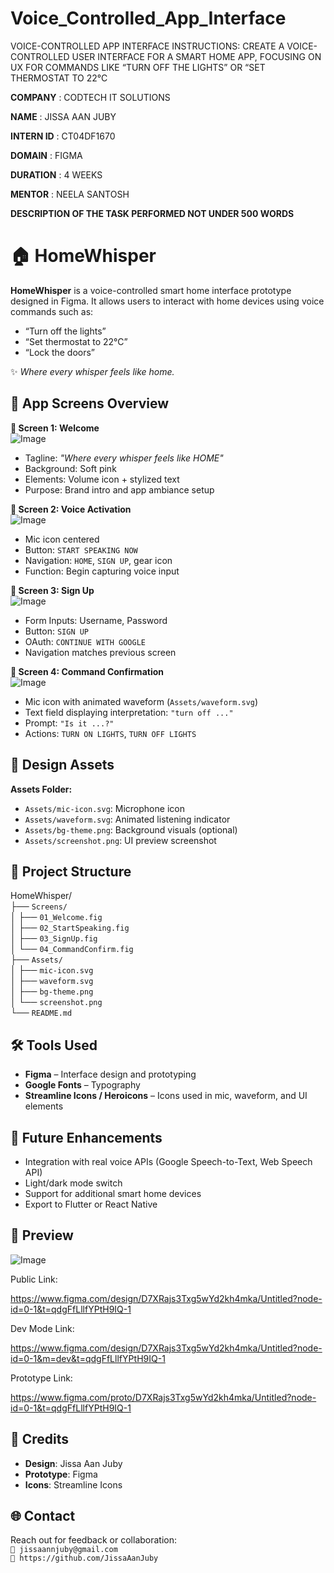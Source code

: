 # Voice_Controlled_App_Interface
VOICE-CONTROLLED APP INTERFACE
INSTRUCTIONS: 
CREATE A VOICE-CONTROLLED USER INTERFACE FOR A SMART HOME APP, FOCUSING ON UX FOR COMMANDS LIKE “TURN OFF THE LIGHTS” OR “SET THERMOSTAT TO 22°C

**COMPANY** : CODTECH IT SOLUTIONS

**NAME** : JISSA AAN JUBY

**INTERN ID** : CT04DF1670

**DOMAIN** : FIGMA

**DURATION** : 4 WEEKS

**MENTOR** : NEELA SANTOSH

**DESCRIPTION OF THE TASK PERFORMED NOT UNDER 500 WORDS**

# 🏠 HomeWhisper

**HomeWhisper** is a voice-controlled smart home interface prototype designed in Figma. It allows users to interact with home devices using voice commands such as:

- “Turn off the lights”
- “Set thermostat to 22°C”
- “Lock the doors”

✨ *Where every whisper feels like home.*

## 📱 App Screens Overview

**📌 Screen 1: Welcome**  
![Image](https://github.com/user-attachments/assets/fbeacb61-65f3-4be3-a432-d41acee2b6df) 
- Tagline: *"Where every whisper feels like HOME"*
- Background: Soft pink
- Elements: Volume icon + stylized text
- Purpose: Brand intro and app ambiance setup

**📌 Screen 2: Voice Activation**  
![Image](https://github.com/user-attachments/assets/07105d7e-0fdc-4f2e-9ec0-4e6c869bd093)
- Mic icon centered
- Button: `START SPEAKING NOW`
- Navigation: `HOME`, `SIGN UP`, gear icon
- Function: Begin capturing voice input

**📌 Screen 3: Sign Up**  
![Image](https://github.com/user-attachments/assets/8749c59f-cac7-47df-afda-249df7878576)
- Form Inputs: Username, Password
- Button: `SIGN UP`
- OAuth: `CONTINUE WITH GOOGLE`
- Navigation matches previous screen

**📌 Screen 4: Command Confirmation**  
 ![Image](https://github.com/user-attachments/assets/38848d1f-5a8d-4f88-9676-a10c81b0b3e8)
- Mic icon with animated waveform (`Assets/waveform.svg`)
- Text field displaying interpretation: `"turn off ..."`
- Prompt: `"Is it ...?"`
- Actions: `TURN ON LIGHTS`, `TURN OFF LIGHTS`

## 🎨 Design Assets

**Assets Folder:**  
- `Assets/mic-icon.svg`: Microphone icon  
- `Assets/waveform.svg`: Animated listening indicator  
- `Assets/bg-theme.png`: Background visuals (optional)  
- `Assets/screenshot.png`: UI preview screenshot

## 📁 Project Structure

HomeWhisper/  
├── `Screens/`  
│   ├── `01_Welcome.fig`  
│   ├── `02_StartSpeaking.fig`  
│   ├── `03_SignUp.fig`  
│   └── `04_CommandConfirm.fig`  
├── `Assets/`  
│   ├── `mic-icon.svg`  
│   ├── `waveform.svg`  
│   ├── `bg-theme.png`  
│   └── `screenshot.png`  
└── `README.md`

## 🛠️ Tools Used

- **Figma** – Interface design and prototyping  
- **Google Fonts** – Typography  
- **Streamline Icons / Heroicons** – Icons used in mic, waveform, and UI elements  

## 🚀 Future Enhancements

- Integration with real voice APIs (Google Speech-to-Text, Web Speech API)  
- Light/dark mode switch  
- Support for additional smart home devices  
- Export to Flutter or React Native

## 📸 Preview

![Image](https://github.com/user-attachments/assets/ad6b9bfd-5d0c-4337-b1fc-6c91731cbac9)

Public Link:

https://www.figma.com/design/D7XRajs3Txg5wYd2kh4mka/Untitled?node-id=0-1&t=qdgFfLllfYPtH9IQ-1

Dev Mode Link:

https://www.figma.com/design/D7XRajs3Txg5wYd2kh4mka/Untitled?node-id=0-1&m=dev&t=qdgFfLllfYPtH9IQ-1

Prototype Link:

https://www.figma.com/proto/D7XRajs3Txg5wYd2kh4mka/Untitled?node-id=0-1&t=qdgFfLllfYPtH9IQ-1


## 🙌 Credits

- **Design**: Jissa Aan Juby  
- **Prototype**: Figma  
- **Icons**: Streamline Icons

## 🌐 Contact

Reach out for feedback or collaboration:  
`📧 jissaannjuby@gmail.com`  
`🔗 https://github.com/JissaAanJuby`


